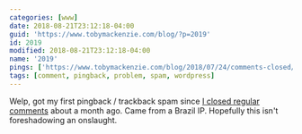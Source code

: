 ```yaml
---
categories: [www]
date: 2018-08-21T23:12:18-04:00
guid: 'https://www.tobymackenzie.com/blog/?p=2019'
id: 2019
modified: 2018-08-21T23:12:18-04:00
name: '2019'
pings: ['https://www.tobymackenzie.com/blog/2018/07/24/comments-closed/#more-1967']
tags: [comment, pingback, problem, spam, wordpress]
---
```


Welp, got my first pingback / trackback spam since [I closed regular comments](https://www.tobymackenzie.com/blog/2018/07/24/comments-closed/#more-1967) about a month ago.<!--more-->  Came from a Brazil IP.  Hopefully this isn't foreshadowing an onslaught.
